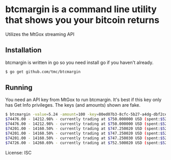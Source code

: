 # btcmargin is a command line utility that shows you your bitcoin returns

Utilizes the MtGox streaming API


## Installation

btcmargin is written in go so you need install go if you haven't already.

```sh
$ go get github.com/tmc/btcmargin
```

## Running

You need an API key from MtGox to run btcmargin. It's best if this key only has Get Info privileges. The keys (and amounts) shown are fake.

```sh
$ btcmargin -value=5.24 -amount=100 -key=80ed07b3-8cfc-5b27-a4dg-dbf2cef7d1da -secret=j6jfbMc2blT2x14QfgmZKUezFmEKbXIJXAJn5Hqz/lNWmAwWAUOP+O/mNYFph3IN7NFJ/XRmLkXEywjk0rcExA==
$74476.00 - 14212.98% - currently trading at $750.000000 USD (spent:$524.00, made:$75000.00)
$74476.00 - 14212.98% - currently trading at $750.000000 USD (spent:$524.00, made:$75000.00)
$74201.00 - 14160.50% - currently trading at $747.250020 USD (spent:$524.00, made:$74725.00)
$74201.00 - 14160.50% - currently trading at $747.250020 USD (spent:$524.00, made:$74725.00)
$74201.00 - 14160.50% - currently trading at $747.250030 USD (spent:$524.00, made:$74725.00)
$74726.00 - 14260.69% - currently trading at $752.500020 USD (spent:$524.00, made:$75250.00)
```

License: ISC


